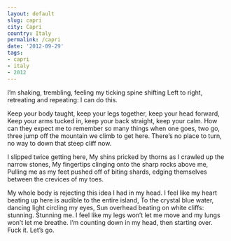 ```yaml
---
layout: default
slug: capri
city: Capri
country: Italy
permalink: /capri
date: '2012-09-29'
tags:
- capri
- italy
- 2012
---
```

I’m shaking, trembling, feeling my ticking spine shifting
Left to right, retreating and repeating: I can do this.

Keep your body taught, keep your legs together, keep your head forward,
Keep your arms tucked in, keep your back straight, keep your calm.
How can they expect me to remember so many things when
one goes, two go, three jump off the mountain we climb to get here.
There’s no place to turn, no way to down that steep cliff now.

I slipped twice getting here,
My shins pricked by thorns as I crawled up the narrow stones,
My fingertips clinging onto the sharp rocks above me,
Pulling me as my feet pushed off of biting shards,
edging themselves between the crevices of my toes.

My whole body is rejecting this idea I had in my head.
I feel like my heart beating up here is audible to the entire island,
To the crystal blue water, dancing light circling my eyes,
Sun overhead beating on white cliffs: stunning. Stunning me.
I feel like my legs won’t let me move and my lungs won’t let me breathe.
I’m  counting down in my head, then starting over.
Fuck it. Let’s go.

